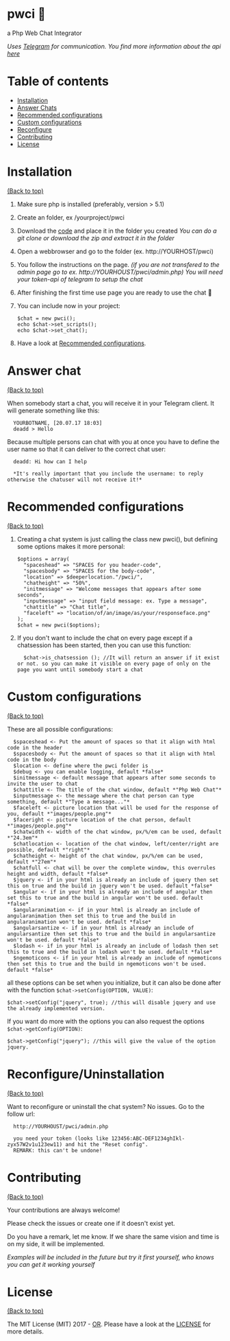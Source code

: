 # pwci 📢
a Php Web Chat Integrator

*Uses [Telegram](https://telegram.org/) for communication. You find more information about the api [here](https://core.telegram.org/api)*

# Table of contents

- [Installation](#installation)
- [Answer Chats](#answer-chat)
- [Recommended configurations](#recommended-configurations)
- [Custom configurations](#custom-configurations)
- [Reconfigure](#uninstallation)
- [Contributing](#contributing)
- [License](#license)

# Installation

[(Back to top)](#table-of-contents)

1. Make sure php is installed (preferably, version > 5.1)
2. Create an folder, ex /yourproject/pwci
3. Download the [code](https://github.com/OperationsResearch/pwci) and place it in the folder you created
      *You can do a git clone or download the zip and extract it in the folder*

4. Open a webbrowser and go to the folder (ex. http://YOURHOST/pwci)
5. You follow the instructions on the page. 
      *(if you are not transfered to the admin page go to ex. http://YOURHOUST/pwci/admin.php)*
      *You will need your token-api of telegram to setup the chat*

6. After finishing the first time use page you are ready to use the chat :tada:
7. You can include now in your project:
    ```require_once 'pwci/chat.php';
    $chat = new pwci();
    echo $chat->set_scripts();
    echo $chat->set_chat();
    ```
5. Have a look at [Recommended configurations](#recommended-configurations).

# Answer chat

[(Back to top)](#table-of-contents)

When somebody start a chat, you will receive it in your Telegram client. It will generate something like this:

```
  YOURBOTNAME, [20.07.17 18:03]
  deadd > Hello
```

Because multiple persons can chat with you at once you have to define the user name so that it can deliver to the correct chat user:

```
  deadd: Hi how can I help
  
  *It's really important that you include the username: to reply otherwise the chatuser will not receive it!*
```

# Recommended configurations

[(Back to top)](#table-of-contents)

1. Creating a chat system is just calling the class new pwci(), but defining some options makes it more personal:
    ```
    $options = array(
      "spaceshead" => "SPACES for you header-code",
      "spacesbody" => "SPACES for the body-code",
      "location" => $deeperlocation."/pwci/",
      "chatheight" => "50%",
      "initmessage" => "Welcome messages that appears after some seconds",
      "inputmessage" => "input field message: ex. Type a message",
      "chattitle" => "Chat title",
      "faceleft" => "location/of/an/image/as/your/responseface.png"
    );
    $chat = new pwci($options);
    ```
2. If you don't want to include the chat on every page except if a chatsession has been started, then you can use this function:

    ```
      $chat->is_chatsession (); //It will return an answer if it exist or not. so you can make it visible on every page of only on the page you want until somebody start a chat
    ```

# Custom configurations

[(Back to top)](#table-of-contents)

These are all possible configurations:

```
  $spaceshead <- Put the amount of spaces so that it align with html code in the header
  $spacesbody <- Put the amount of spaces so that it align with html code in the body
  $location <- define where the pwci folder is
  $debug <- you can enable logging, default *false*
  $initmessage <- default message that appears after some seconds to invite the user to chat
  $chattitle <- The title of the chat window, default *"Php Web Chat"*
  $inputmessage <- the message where the chat person can type something, default *"Type a message..."*
  $faceleft <- picture location that will be used for the response of you, default *"images/people.png"*
  $faceright <- picture location of the chat person, default *"images/people.png"*
  $chatwidth <- width of the chat window, px/%/em can be used, default *"24.3em"*
  $chatlocation <- location of the chat window, left/center/right are possible, default *"right"*
  $chatheight <- height of the chat window, px/%/em can be used, default *"27em"*
  $chatfull <- chat will be over the complete window, this overrules height and width, default *false*
  $jquery <- if in your html is already an include of jquery then set this on true and the build in jquery won't be used. default *false*
  $angular <- if in your html is already an include of angular then set this to true and the build in angular won't be used. default *false*
  $angularanimation <- if in your html is already an include of angularanimation then set this to true and the build in angularanimation won't be used. default *false*
  $angularsantize <- if in your html is already an include of angularsantize then set this to true and the build in angularsantize won't be used. default *false*
  $lodash <- if in your html is already an include of lodash then set this to true and the build in lodash won't be used. default *false*
  $ngemoticons <- if in your html is already an include of ngemoticons then set this to true and the build in ngemoticons won't be used. default *false*
```
  
all these options can be set when you initialize, but it can also be done after with the function `$chat->setConfig(OPTION, VALUE)`:

```
$chat->setConfig("jquery", true); //this will disable jquery and use the already implemented version.
```
    
If you want do more with the options you can also request the options `$chat->getConfig(OPTION)`:

```
$chat->getConfig("jquery"); //this will give the value of the option jquery.
```

# Reconfigure/Uninstallation

[(Back to top)](#table-of-contents)

Want to reconfigure or uninstall the chat system? No issues. Go to the follow url:

```
  http://YOURHOUST/pwci/admin.php

  you need your token (looks like 123456:ABC-DEF1234ghIkl-zyx57W2v1u123ew11) and hit the "Reset config".
  REMARK: this can't be undone!
```

# Contributing

[(Back to top)](#table-of-contents)

Your contributions are always welcome!

Please check the issues or create one if it doesn't exist yet.

Do you have a remark, let me know. If we share the same vision and time is on my side, it will be implemented.

*Examples will be included in the future but try it first yourself, who knows you can get it working yourself*

# License

[(Back to top)](#table-of-contents)


The MIT License (MIT) 2017 - [OR](https://github.com/OperationsResearch/). Please have a look at the [LICENSE](LICENSE) for more details.

